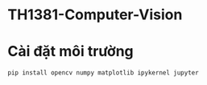 # TH1381-Computer-Vision

# Cài đặt môi trường 

```python
pip install opencv numpy matplotlib ipykernel jupyter
```